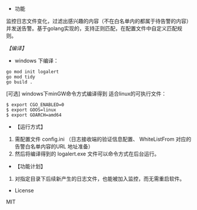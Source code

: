 * 功能

监控日志文件变化，过滤出感兴趣的内容（不在白名单内的都属于待告警的内容）并发送告警。基于golang实现的，支持正则匹配，在配置文件中自定义匹配规则。


*【编译】*

* windows 下编译：
```
go mod init logalert
go mod tidy
go build .
```

[可选]
windows下minGW命令方式编译得到 适合linux的可执行文件：
```
$ export CGO_ENABLED=0
$ export GOOS=linux
$ export GOARCH=amd64
```

* 【运行方式】 

1. 需配置文件 config.ini （日志接收端的验证信息配置、 WhiteListFrom 对应的告警白名单内容的URL 地址准备）
2. 然后将编译得到的 logalert.exe 文件可以命令方式在后台运行。 


* 【功能计划】 

1. 对指定目录下后续新产生的日志文件，也能被加入监控，而无需重启软件。

* License

MIT
